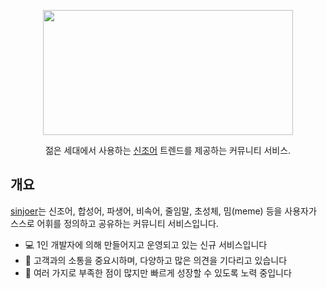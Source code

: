 <p align="center">
  <a href="https://www.sinjoer.com/" target="blank"><img src="https://user-images.githubusercontent.com/6092023/216758805-9afa8505-a9a3-40e2-b220-07430e28ca9e.png" width="400" height="200"></a>
</p>
 <p align="center">젊은 세대에서 사용하는 <a href="https://www.sinjoer.com/" target="_blank">신조어</a> 트렌드를 제공하는 커뮤니티 서비스.</p>


## 개요

[sinjoer](https://www.sinjoer.com/)는 신조어, 합성어, 파생어, 비속어, 줄임말, 초성체, 밈(meme) 등을 사용자가 스스로 어휘를 정의하고 공유하는 커뮤니티 서비스입니다.

* 💻 1인 개발자에 의해 만들어지고 운영되고 있는 신규 서비스입니다
* 💬 고객과의 소통을 중요시하며, 다양하고 많은 의견을 기다리고 있습니다
* 🔧 여러 가지로 부족한 점이 많지만 빠르게 성장할 수 있도록 노력 중입니다